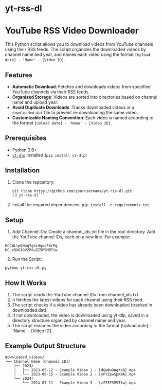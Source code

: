 # yt-rss-dl

# YouTube RSS Video Downloader

This Python script allows you to download videos from YouTube channels using their RSS feeds. The script organizes the downloaded videos by channel name and year, and names each video using the format `[Upload date] - 'Name' - [Video ID]`.

## Features

- **Automatic Download**: Fetches and downloads videos from specified YouTube channels via their RSS feeds.
- **Organized Storage**: Videos are sorted into directories based on channel name and upload year.
- **Avoid Duplicate Downloads**: Tracks downloaded videos in a `downloaded.dat` file to prevent re-downloading the same video.
- **Customizable Naming Convention**: Each video is named according to the format `[Upload date] - 'Name' - [Video ID]`.

## Prerequisites

- Python 3.6+
- [`yt-dlp`](https://github.com/yt-dlp/yt-dlp) installed (`pip install yt-dlp`)

## Installation

1. Clone the repository:
   ```sh
   git clone https://github.com/yourusername/yt-rss-dl.git
   cd yt-rss-dl```

2. Install the required dependencies:
   ```pip install -r requirements.txt```

## Setup

1. Add Channel IDs: Create a channel_ids.txt file in the root directory. Add the YouTube channel IDs, each on a new line. For example:
```
UCCWLtpQNoq7gbiHqssF4rPg
UC_x5XG1OV2P6uZZ5FSM9Ttw
```
2. Run the Script:
```
python yt-rss-dl.py
```

## How It Works
1. The script reads the YouTube channel IDs from channel_ids.txt.
2. It fetches the latest videos for each channel using their RSS feed.
3. The script checks if a video has already been downloaded (tracked in downloaded.dat).
4. If not downloaded, the video is downloaded using yt-dlp, saved in a directory structure organized by channel name and year.
5. The script renames the video according to the format [Upload date] - 'Name' - [Video ID].

## Example Output Structure
```
downloaded_videos/
└── Channel Name [Channel ID]/
    ├── 2023/
    │   ├── 2023-05-12 - Example Video 1 - [dQw4w9WgXcQ].mp4
    │   └── 2023-06-15 - Example Video 2 - [yPYZpwSpKmA].mp4
    └── 2024/
        └── 2024-07-11 - Example Video 3 - [zZZ5FSM9Ttw].mp4
```
